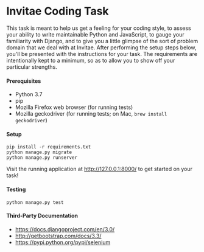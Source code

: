 Invitae Coding Task
==========
This task is meant to help us get a feeling for your coding style,
to assess your ability to write maintainable Python and JavaScript,
to gauge your familiarity with Django, and to give you a little
glimpse of the sort of problem domain that we deal with at Invitae.
After performing the setup steps below, you'll be presented with the
instructions for your task. The requirements are intentionally
kept to a minimum, so as to allow you to show off your particular
strengths.

#### Prerequisites
- Python 3.7
- pip
- Mozilla Firefox web browser (for running tests)
- Mozilla geckodriver (for running tests; on Mac, `brew install geckodriver`)

#### Setup
```
pip install -r requirements.txt
python manage.py migrate
python manage.py runserver
```
Visit the running application at http://127.0.0.1:8000/ to get started on your task!

#### Testing
```
python manage.py test
```

#### Third-Party Documentation
- https://docs.djangoproject.com/en/3.0/
- http://getbootstrap.com/docs/3.3/
- https://pypi.python.org/pypi/selenium
